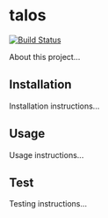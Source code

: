 # talos

[![Build Status](https://travis-ci.org/noobOriented/talos.svg?branch=master)](https://travis-ci.org/noobOriented/talos)


About this project...

## Installation

Installation instructions...

## Usage

Usage instructions...

## Test

Testing instructions...
